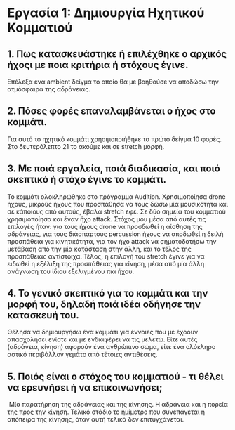 # Εργασία 1: Δημιουργία Ηχητικού Κομματιού

## 1. Πως κατασκευάστηκε ή επιλέχθηκε ο αρχικός ήχοςι με ποια κριτήρια ή στόχους έγινε.  

Επέλεξα ένα ambient δείγμα το οποίο θα με βοηθούσε να αποδώσω την ατμόσφαιρα της αδράνειας.  

## 2. Πόσες φορές επαναλαμβάνεται ο ήχος στο κομμάτι.

Για αυτό το ηχητικό κομμάτι χρησιμοποιήθηκε το πρώτο δείγμα 10 φορές. Στο δευτερόλεπτο 21 το ακούμε και σε stretch μορφή. 

## 3. Με ποιά εργαλεία, ποιά διαδικασία, και ποιό σκεπτικό ή στόχο έγινε το κομμάτι.

Το κομμάτι ολοκληρώθηκε στο πρόγραμμα Audition. Χρησιμοποίησα drone ήχους, μικρούς ήχους που προσπάθησα να τους δώσω μία μουσικότητα και σε κάποιους από αυτούς, έβαλα stretch εφέ. Σε δύο σημεία του κομματιού χρησιμοποίησα και έναν ήχο attack. Στόχος μου μέσα από αυτές τις επιλογές ήταν: για τους ήχους drone να προσδωθεί η αίσθηση της αδράνειας, για τους διάσπαρτους percussion ήχους να αποδωθεί η δειλή προσπάθεια για κινητικότητα, για τον ήχο attack να σηματοδοτήσω την μετάβαση από την μία κατάσταση στην άλλη, και το τέλος της προσπάθειας αντίστοιχα. Τέλος, η επιλογή του stretch έγινε για να ειδωθεί η εξέλιξη της προσπάθειας για κίνηση, μέσα από μία άλλη ανάγνωση του ίδιου εξελιγμένου πια ήχου. 

## 4. Το γενικό σκεπτικό για το κομμάτι και την μορφή του, δηλαδή ποιά ιδέα οδήγησε την κατασκευή του.

Θέλησα να δημιουργήσω ένα κομμάτι για έννοιες που με έχοουν απασχολήσει ενίοτε και με ενδιαφέρει να τις μελετώ. Είτε αυτές (αδράνεια, κίνηση) αφορούν ένα ανθρώπινο σώμα, είτε ένα ολόκληρο αστικό περιβάλλον γεμάτο από τέτοιες αντιθέσεις. 

## 5. Ποιός είναι ο στόχος του κομματιού - τι θέλει να ερευνήσει ή να επικοινωνήσει;

 Μία παρατήρηση της αδράνειας και της κίνησης. Η αδράνεια και η πορεία της προς την κίνηση. Τελικό στάδιο το ημίμετρο που συνεπάγεται η απόπειρα της κίνησης, όταν αυτή τελικά δεν επιτυγχάνεται.  

